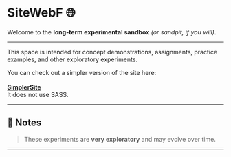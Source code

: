 # SiteWebF 🌐  

Welcome to the **long-term experimental sandbox** *(or sandpit, if you will)*.

---

This space is intended for concept demonstrations, assignments, practice examples, and other exploratory experiments.   

You can check out a simpler version of the site here:  <br></br>
[**SimplerSite**](https://github.com/sandpitt-turtle/simplersite) <br>It does not use SASS. 

---

## 📝 Notes  


> These experiments are **very exploratory** and may evolve over time.  

---

